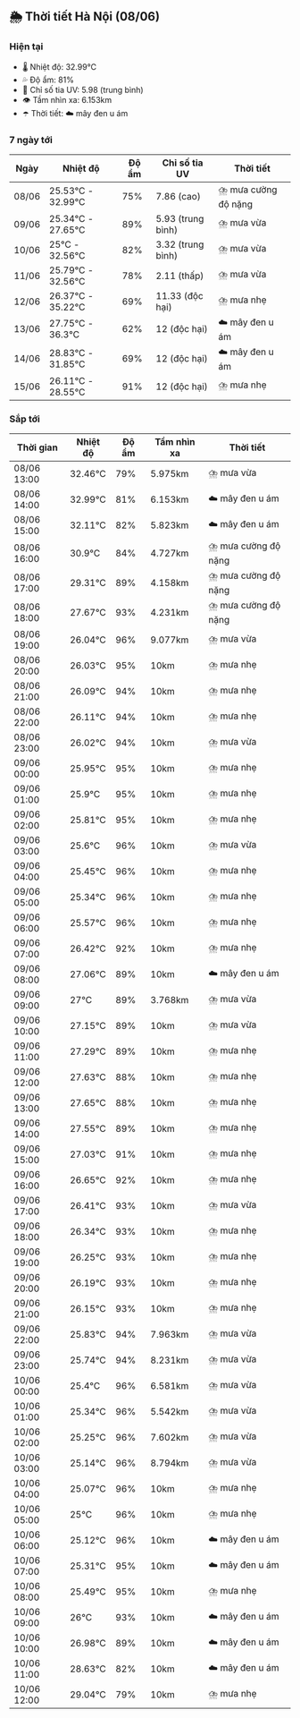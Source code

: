 ## 🌦️ Thời tiết Hà Nội (08/06)

### Hiện tại

- 🌡️ Nhiệt độ: 32.99℃
- 💦 Độ ẩm: 81%
- 🌟 Chỉ số tia UV: 5.98 (trung bình)
- 👁️ Tầm nhìn xa: 6.153km
- ☂️ Thời tiết: ☁️ mây đen u ám

### 7 ngày tới

| Ngày | Nhiệt độ | Độ ẩm | Chỉ số tia UV | Thời tiết |
| --- | --- | --- | --- | --- |
| 08/06 | 25.53℃ - 32.99℃ | 75% | 7.86 (cao) | ⛈️ mưa cường độ nặng |
| 09/06 | 25.34℃ - 27.65℃ | 89% | 5.93 (trung bình) | ⛈️ mưa vừa |
| 10/06 | 25℃ - 32.56℃ | 82% | 3.32 (trung bình) | ⛈️ mưa vừa |
| 11/06 | 25.79℃ - 32.56℃ | 78% | 2.11 (thấp) | ⛈️ mưa vừa |
| 12/06 | 26.37℃ - 35.22℃ | 69% | 11.33 (độc hại) | ⛈️ mưa nhẹ |
| 13/06 | 27.75℃ - 36.3℃ | 62% | 12 (độc hại) | ☁️ mây đen u ám |
| 14/06 | 28.83℃ - 31.85℃ | 69% | 12 (độc hại) | ☁️ mây đen u ám |
| 15/06 | 26.11℃ - 28.55℃ | 91% | 12 (độc hại) | ⛈️ mưa nhẹ |

### Sắp tới

| Thời gian | Nhiệt độ | Độ ẩm | Tầm nhìn xa | Thời tiết |
| --- | --- | --- | --- | --- |
| 08/06 13:00 | 32.46℃ | 79% | 5.975km | ⛈️ mưa vừa |
| 08/06 14:00 | 32.99℃ | 81% | 6.153km | ☁️ mây đen u ám |
| 08/06 15:00 | 32.11℃ | 82% | 5.823km | ☁️ mây đen u ám |
| 08/06 16:00 | 30.9℃ | 84% | 4.727km | ⛈️ mưa cường độ nặng |
| 08/06 17:00 | 29.31℃ | 89% | 4.158km | ⛈️ mưa cường độ nặng |
| 08/06 18:00 | 27.67℃ | 93% | 4.231km | ⛈️ mưa cường độ nặng |
| 08/06 19:00 | 26.04℃ | 96% | 9.077km | ⛈️ mưa vừa |
| 08/06 20:00 | 26.03℃ | 95% | 10km | ⛈️ mưa nhẹ |
| 08/06 21:00 | 26.09℃ | 94% | 10km | ⛈️ mưa nhẹ |
| 08/06 22:00 | 26.11℃ | 94% | 10km | ⛈️ mưa nhẹ |
| 08/06 23:00 | 26.02℃ | 94% | 10km | ⛈️ mưa vừa |
| 09/06 00:00 | 25.95℃ | 95% | 10km | ⛈️ mưa nhẹ |
| 09/06 01:00 | 25.9℃ | 95% | 10km | ⛈️ mưa nhẹ |
| 09/06 02:00 | 25.81℃ | 95% | 10km | ⛈️ mưa nhẹ |
| 09/06 03:00 | 25.6℃ | 96% | 10km | ⛈️ mưa vừa |
| 09/06 04:00 | 25.45℃ | 96% | 10km | ⛈️ mưa nhẹ |
| 09/06 05:00 | 25.34℃ | 96% | 10km | ⛈️ mưa nhẹ |
| 09/06 06:00 | 25.57℃ | 96% | 10km | ⛈️ mưa nhẹ |
| 09/06 07:00 | 26.42℃ | 92% | 10km | ⛈️ mưa nhẹ |
| 09/06 08:00 | 27.06℃ | 89% | 10km | ☁️ mây đen u ám |
| 09/06 09:00 | 27℃ | 89% | 3.768km | ⛈️ mưa vừa |
| 09/06 10:00 | 27.15℃ | 89% | 10km | ⛈️ mưa vừa |
| 09/06 11:00 | 27.29℃ | 89% | 10km | ⛈️ mưa nhẹ |
| 09/06 12:00 | 27.63℃ | 88% | 10km | ⛈️ mưa nhẹ |
| 09/06 13:00 | 27.65℃ | 88% | 10km | ⛈️ mưa nhẹ |
| 09/06 14:00 | 27.55℃ | 89% | 10km | ⛈️ mưa nhẹ |
| 09/06 15:00 | 27.03℃ | 91% | 10km | ⛈️ mưa nhẹ |
| 09/06 16:00 | 26.65℃ | 92% | 10km | ⛈️ mưa nhẹ |
| 09/06 17:00 | 26.41℃ | 93% | 10km | ⛈️ mưa vừa |
| 09/06 18:00 | 26.34℃ | 93% | 10km | ⛈️ mưa nhẹ |
| 09/06 19:00 | 26.25℃ | 93% | 10km | ⛈️ mưa nhẹ |
| 09/06 20:00 | 26.19℃ | 93% | 10km | ⛈️ mưa nhẹ |
| 09/06 21:00 | 26.15℃ | 93% | 10km | ⛈️ mưa nhẹ |
| 09/06 22:00 | 25.83℃ | 94% | 7.963km | ⛈️ mưa vừa |
| 09/06 23:00 | 25.74℃ | 94% | 8.231km | ⛈️ mưa vừa |
| 10/06 00:00 | 25.4℃ | 96% | 6.581km | ⛈️ mưa vừa |
| 10/06 01:00 | 25.34℃ | 96% | 5.542km | ⛈️ mưa vừa |
| 10/06 02:00 | 25.25℃ | 96% | 7.602km | ⛈️ mưa vừa |
| 10/06 03:00 | 25.14℃ | 96% | 8.794km | ⛈️ mưa vừa |
| 10/06 04:00 | 25.07℃ | 96% | 10km | ⛈️ mưa nhẹ |
| 10/06 05:00 | 25℃ | 96% | 10km | ⛈️ mưa nhẹ |
| 10/06 06:00 | 25.12℃ | 96% | 10km | ☁️ mây đen u ám |
| 10/06 07:00 | 25.31℃ | 95% | 10km | ☁️ mây đen u ám |
| 10/06 08:00 | 25.49℃ | 95% | 10km | ⛈️ mưa nhẹ |
| 10/06 09:00 | 26℃ | 93% | 10km | ☁️ mây đen u ám |
| 10/06 10:00 | 26.98℃ | 89% | 10km | ☁️ mây đen u ám |
| 10/06 11:00 | 28.63℃ | 82% | 10km | ☁️ mây đen u ám |
| 10/06 12:00 | 29.04℃ | 79% | 10km | ⛈️ mưa nhẹ |
